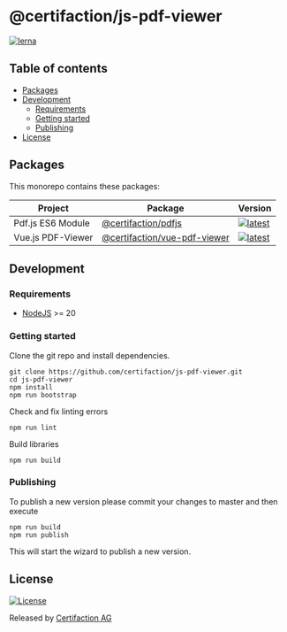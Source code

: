 # @certifaction/js-pdf-viewer

[![lerna][lerna]][lerna-url]

## Table of contents

* [Packages](#packages)
* [Development](#development)
  * [Requirements](#requirements)
  * [Getting started](#getting-started)
  * [Publishing](#publishing)
* [License](#license)

## Packages

This monorepo contains these packages:

| Project | Package | Version |
|---|---|---|
| Pdf.js ES6 Module | [@certifaction/pdfjs](https://github.com/certifaction/js-pdf-viewer/tree/main/packages/pdfjs) | [![latest](https://img.shields.io/npm/v/@certifaction/pdfjs/latest.svg)](https://npmjs.com/package/@certifaction/pdfjs) |
| Vue.js PDF-Viewer | [@certifaction/vue-pdf-viewer](https://github.com/certifaction/js-pdf-viewer/tree/main/packages/vue-pdf-viewer) | [![latest](https://img.shields.io/npm/v/@certifaction/vue-pdf-viewer/latest.svg)](https://npmjs.com/package/@certifaction/vue-pdf-viewer) |

## Development

### Requirements

* [NodeJS](https://nodejs.org) >= 20

### Getting started

Clone the git repo and install dependencies.
```shell script
git clone https://github.com/certifaction/js-pdf-viewer.git
cd js-pdf-viewer
npm install
npm run bootstrap
```

Check and fix linting errors
```shell script
npm run lint
```

Build libraries
```shell script
npm run build
```

### Publishing

To publish a new version please commit your changes to master and then execute

```shell script
npm run build
npm run publish
```

This will start the wizard to publish a new version.

## License

[![License](https://img.shields.io/badge/license-MIT-blue.svg)](https://github.com/certifaction/js-pdf-viewer/blob/master/LICENSE)

Released by [Certifaction AG](https://certifaction.com)

[lerna]: https://img.shields.io/badge/maintained%20with-lerna-cc00ff.svg
[lerna-url]: https://lerna.js.org/
